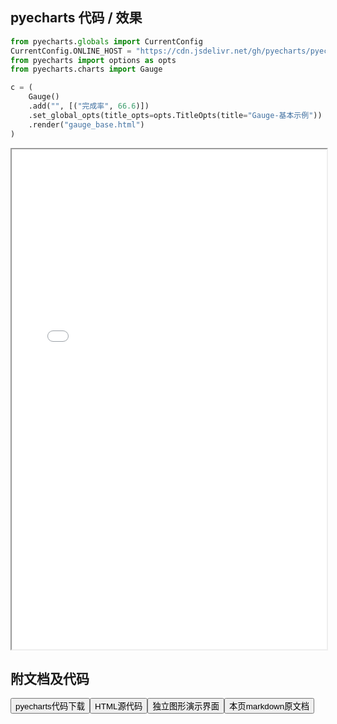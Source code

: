 
## pyecharts 代码 / 效果

```python
from pyecharts.globals import CurrentConfig
CurrentConfig.ONLINE_HOST = "https://cdn.jsdelivr.net/gh/pyecharts/pyecharts-assets@latest/assets/"
from pyecharts import options as opts
from pyecharts.charts import Gauge

c = (
    Gauge()
    .add("", [("完成率", 66.6)])
    .set_global_opts(title_opts=opts.TitleOpts(title="Gauge-基本示例"))
    .render("gauge_base.html")
)

```

<iframe width="100%" height="800px" src="/pyecharts/Gauge/gauge_base.html"></iframe>

## 附文档及代码

<a href="https://cdn.jsdelivr.net/gh/wfy-belief/python/docs/pyecharts/Gauge/gauge_base.py"><button class="mybutton">pyecharts代码下载</button></a><a href="https://cdn.jsdelivr.net/gh/wfy-belief/python/docs/pyecharts/Gauge/gauge_base.html"><button class="mybutton">HTML源代码</button></a><a href="https://python.wfyblog.cn/pyecharts/Gauge/gauge_base.html"><button class="mybutton">独立图形演示界面</button></a><a href="https://cdn.jsdelivr.net/gh/wfy-belief/python/docs/pyecharts/Gauge/gauge_base.md"><button class="mybutton">本页markdown原文档</button></a>